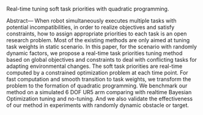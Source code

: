   Real-time tuning soft task priorities with quadratic programming.

  Abstract— When robot simultaneously executes multiple
tasks with potential incompatibilities, in order to realize objectives and satisfy constraints, how to assign appropriate
priorities to each task is an open research problem. Most of
the existing methods are only aimed at tuning task weights in
static scenario. In this paper, for the scenario with randomly
dynamic factors, we propose a real-time task priorities tuning
method based on global objectives and constraints to deal with
conflicting tasks for adapting environmental changes. The soft
task priorities are real-time computed by a constrained optimization problem at each time point. For fast computation and
smooth transition to task weights, we transform the problem to
the formation of quadratic programming. We benchmark our
method on a simulated 6 DOF UR5 arm comparing with realtime Bayesian Optimization tuning and no-tuning. And we also
validate the effectiveness of our method in experiments with
randomly dynamic obstacle or target.
